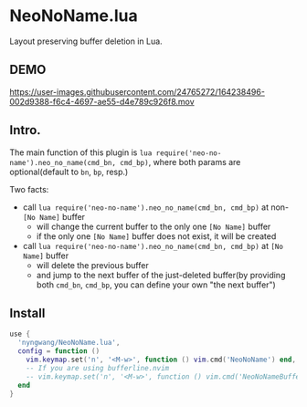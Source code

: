 NeoNoName.lua
===

Layout preserving buffer deletion in Lua.

## DEMO

https://user-images.githubusercontent.com/24765272/164238496-002d9388-f6c4-4697-ae55-d4e789c926f8.mov


## Intro.

The main function of this plugin is `lua require('neo-no-name').neo_no_name(cmd_bn, cmd_bp)`,
where both params are optional(default to `bn`, `bp`, resp.)

Two facts:
- call `lua require('neo-no-name').neo_no_name(cmd_bn, cmd_bp)` at non-`[No Name]` buffer
  - will change the current buffer to the only one `[No Name]` buffer
  - if the only one `[No Name]` buffer does not exist, it will be created
- call `lua require('neo-no-name').neo_no_name(cmd_bn, cmd_bp)` at `[No Name]` buffer
  - will delete the previous buffer
  - and jump to the next buffer of the just-deleted buffer(by providing both `cmd_bn`, `cmd_bp`, you can define your own "the next buffer")


## Install


```lua
use {
  'nyngwang/NeoNoName.lua',
  config = function ()
    vim.keymap.set('n', '<M-w>', function () vim.cmd('NeoNoName') end, {slient=true, noremap=true, nowait=true})
    -- If you are using bufferline.nvim
    -- vim.keymap.set('n', '<M-w>', function () vim.cmd('NeoNoNameBufferline') end, {slient=true, noremap=true, nowait=true})
  end
}
```

